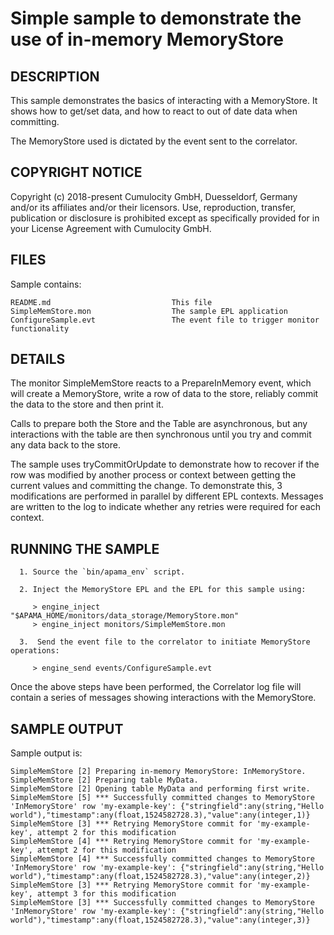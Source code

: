 # Simple sample to demonstrate the use of in-memory MemoryStore

## DESCRIPTION

   This sample demonstrates the basics of interacting with a MemoryStore. It shows how to get/set data,
   and how to react to out of date data when committing.

   The MemoryStore used is dictated by the event sent to the correlator. 


## COPYRIGHT NOTICE

   Copyright (c) 2018-present Cumulocity GmbH, Duesseldorf, Germany and/or its affiliates and/or their licensors.
   Use, reproduction, transfer, publication or disclosure is prohibited except as specifically provided for in your License Agreement with Cumulocity GmbH.


## FILES

  Sample contains:

    README.md                           This file
    SimpleMemStore.mon                  The sample EPL application
    ConfigureSample.evt                 The event file to trigger monitor functionality

## DETAILS

   The monitor SimpleMemStore reacts to a PrepareInMemory 
   event, which will create a MemoryStore, write a row of
   data to the store, reliably commit the data to the store and then print it.

   Calls to prepare both the Store and the Table are asynchronous, but any
   interactions with the table are then synchronous until you try and commit
   any data back to the store.
   
   The sample uses tryCommitOrUpdate to demonstrate how to recover if the row was
   modified by another process or context between getting the current values and
   committing the change. To demonstrate this, 3 modifications are performed in
   parallel by different EPL contexts. Messages are written to the log to indicate
   whether any retries were required for each context.

## RUNNING THE SAMPLE

      1. Source the `bin/apama_env` script.
      
      2. Inject the MemoryStore EPL and the EPL for this sample using:

         > engine_inject "$APAMA_HOME/monitors/data_storage/MemoryStore.mon"
         > engine_inject monitors/SimpleMemStore.mon

      3.  Send the event file to the correlator to initiate MemoryStore operations:
         
         > engine_send events/ConfigureSample.evt
         
   Once the above steps have been performed, the Correlator log file will 
   contain a series of messages showing interactions with the MemoryStore.
   
    
## SAMPLE OUTPUT


Sample output is:

    SimpleMemStore [2] Preparing in-memory MemoryStore: InMemoryStore.
    SimpleMemStore [2] Preparing table MyData.
    SimpleMemStore [2] Opening table MyData and performing first write.
    SimpleMemStore [5] *** Successfully committed changes to MemoryStore 'InMemoryStore' row 'my-example-key': {"stringfield":any(string,"Hello world"),"timestamp":any(float,1524582728.3),"value":any(integer,1)}
    SimpleMemStore [3] *** Retrying MemoryStore commit for 'my-example-key', attempt 2 for this modification
    SimpleMemStore [4] *** Retrying MemoryStore commit for 'my-example-key', attempt 2 for this modification
    SimpleMemStore [4] *** Successfully committed changes to MemoryStore 'InMemoryStore' row 'my-example-key': {"stringfield":any(string,"Hello world"),"timestamp":any(float,1524582728.3),"value":any(integer,2)}
    SimpleMemStore [3] *** Retrying MemoryStore commit for 'my-example-key', attempt 3 for this modification
    SimpleMemStore [3] *** Successfully committed changes to MemoryStore 'InMemoryStore' row 'my-example-key': {"stringfield":any(string,"Hello world"),"timestamp":any(float,1524582728.3),"value":any(integer,3)}
